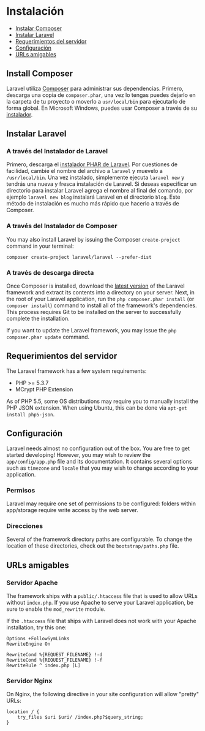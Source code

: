 # Instalación

- [Instalar Composer](#install-composer)
- [Instalar Laravel](#install-laravel)
- [Requerimientos del servidor](#server-requirements)
- [Configuración](#configuration)
- [URLs amigables](#pretty-urls)

<a name="install-composer"></a>
## Install Composer

Laravel utiliza [Composer](http://getcomposer.org) para administrar sus dependencias. Primero, descarga una copia de `composer.phar`, una vez lo tengas puedes dejarlo en la carpeta de tu proyecto o moverlo a `usr/local/bin` para ejecutarlo de forma global. En Microsoft Windows, puedes usar Composer a través de su [instalador](https://getcomposer.org/Composer-Setup.exe).

<a name="install-laravel"></a>
## Instalar Laravel

### A través del Instalador de Laravel

Primero, descarga el [instalador PHAR de Laravel](http://laravel.com/laravel.phar). Por cuestiones de facilidad, cambie el nombre del archivo a `laravel` y muevelo a `/usr/local/bin`. Una vez instalado, simplemente ejecuta `laravel new` y tendrás una nueva y fresca instalación de Laravel. Si deseas especificar un directorio para instalar Laravel agrega el nombre al final del comando, por ejemplo `laravel new blog` instalará Laravel en el directorio `blog`. Este método de instalación es mucho más rápido que hacerlo a través de Composer.

### A través del Instalador de Composer

You may also install Laravel by issuing the Composer `create-project` command in your terminal:

	composer create-project laravel/laravel --prefer-dist

### A través de descarga directa

Once Composer is installed, download the [latest version](https://github.com/laravel/laravel/archive/master.zip) of the Laravel framework and extract its contents into a directory on your server. Next, in the root of your Laravel application, run the `php composer.phar install` (or `composer install`) command to install all of the framework's dependencies. This process requires Git to be installed on the server to successfully complete the installation.

If you want to update the Laravel framework, you may issue the `php composer.phar update` command.

<a name="server-requirements"></a>
## Requerimientos del servidor

The Laravel framework has a few system requirements:

- PHP >= 5.3.7
- MCrypt PHP Extension

As of PHP 5.5, some OS distributions may require you to manually install the PHP JSON extension. When using Ubuntu, this can be done via `apt-get install php5-json`.

<a name="configuration"></a>
## Configuración

Laravel needs almost no configuration out of the box. You are free to get started developing! However, you may wish to review the `app/config/app.php` file and its documentation. It contains several options such as `timezone` and `locale` that you may wish to change according to your application.

<a name="permissions"></a>
### Permisos
Laravel may require one set of permissions to be configured: folders within app/storage require write access by the web server.

<a name="paths"></a>
### Direcciones

Several of the framework directory paths are configurable. To change the location of these directories, check out the `bootstrap/paths.php` file.

<a name="pretty-urls"></a>
## URLs amigables

### Servidor Apache

The framework ships with a `public/.htaccess` file that is used to allow URLs without `index.php`. If you use Apache to serve your Laravel application, be sure to enable the `mod_rewrite` module.

If the `.htaccess` file that ships with Laravel does not work with your Apache installation, try this one:

	Options +FollowSymLinks
	RewriteEngine On

	RewriteCond %{REQUEST_FILENAME} !-d
	RewriteCond %{REQUEST_FILENAME} !-f
	RewriteRule ^ index.php [L]

### Servidor Nginx

On Nginx, the following directive in your site configuration will allow "pretty" URLs:

    location / {
        try_files $uri $uri/ /index.php?$query_string;
    }